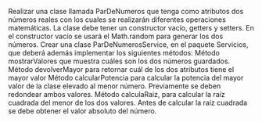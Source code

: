 Realizar una clase llamada ParDeNumeros que tenga como atributos dos números reales con los cuales se realizarán diferentes operaciones matemáticas. La clase debe tener un constructor vacío, getters y setters.  En el constructor vacío se usará el Math.random para generar los dos números. Crear una clase ParDeNumerosService, en el paquete Servicios, que deberá además implementar los siguientes métodos:
Método mostrarValores que muestra cuáles son los dos números guardados.
Método devolverMayor para retornar cuál de los dos atributos tiene el mayor valor
Método calcularPotencia para calcular la potencia del mayor valor de la clase elevado al menor número. Previamente se deben redondear ambos valores.
Método calculaRaiz, para calcular la raíz cuadrada del menor de los dos valores. Antes de calcular la raíz cuadrada se debe obtener el valor absoluto del número.